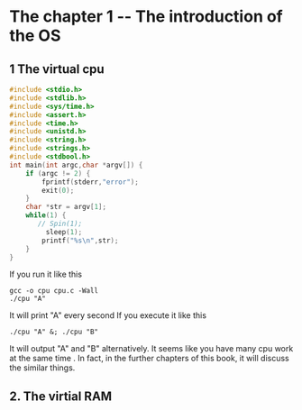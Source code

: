 # The chapter 1 -- The introduction of the OS

## 1 The virtual cpu

```c
#include <stdio.h>
#include <stdlib.h>
#include <sys/time.h>
#include <assert.h>
#include <time.h>
#include <unistd.h>
#include <string.h>
#include <strings.h>
#include <stdbool.h>
int main(int argc,char *argv[]) {
    if (argc != 2) {
        fprintf(stderr,"error");
        exit(0);
    }
    char *str = argv[1];
    while(1) {
       // Spin(1);
         sleep(1);
        printf("%s\n",str);
    }
}
```

If you run it like this

```shell
gcc -o cpu cpu.c -Wall
./cpu "A"
```
It will print "A" every second
If you execute it like this

```shell
./cpu "A" &; ./cpu "B"
```

It will output "A" and "B" alternatively. It seems like you have many cpu work at the same time .
In fact, in the further chapters of this book, it will discuss the similar things.

## 2. The virtial RAM


